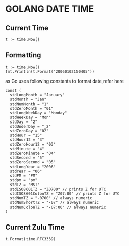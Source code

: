 # GOLANG DATE TIME

## Current Time
`t := time.Now()`

## Formatting
```
t := time.Now()
fmt.Println(t.Format("20060102150405"))
```
as Go uses following constants to format date,refer here

```
const (
  stdLongMonth = "January"
  stdMonth = "Jan"
  stdNumMonth = "1"
  stdZeroMonth = "01"
  stdLongWeekDay = "Monday"
  stdWeekDay = "Mon"
  stdDay = "2"
  stdUnderDay = "_2"
  stdZeroDay = "02"
  stdHour = "15"
  stdHour12 = "3"
  stdZeroHour12 = "03"
  stdMinute = "4"
  stdZeroMinute = "04"
  stdSecond = "5"
  stdZeroSecond = "05"
  stdLongYear = "2006"
  stdYear = "06"
  stdPM = "PM"
  stdpm = "pm"
  stdTZ = "MST"
  stdISO8601TZ = "Z0700" // prints Z for UTC
  stdISO8601ColonTZ = "Z07:00" // prints Z for UTC
  stdNumTZ = "-0700" // always numeric
  stdNumShortTZ = "-07" // always numeric
  stdNumColonTZ = "-07:00" // always numeric
)
```

## Current Zulu Time
`t.Format(time.RFC3339)`
